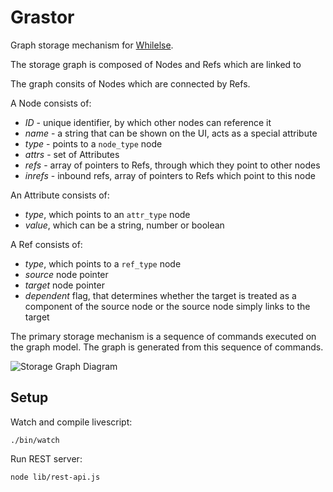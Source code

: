 Grastor
=======

Graph storage mechanism for [Whilelse](http://whilelse.com/).

The storage graph is composed of Nodes and Refs which are linked to

The graph consits of Nodes which are connected by Refs.

A Node consists of:

* *ID* - unique identifier, by which other nodes can reference it
* *name* - a string that can be shown on the UI, acts as a special attribute
* *type* - points to a `node_type` node
* *attrs* - set of Attributes
* *refs* - array of pointers to Refs, through which they point to other nodes
* *inrefs* - inbound refs, array of pointers to Refs which point to this node

An Attribute consists of:

* *type*, which points to an `attr_type` node
* *value*, which can be a string, number or boolean

A Ref consists of:

* *type*, which points to a `ref_type` node
* *source* node pointer
* *target* node pointer
* *dependent* flag, that determines whether the target is treated as a component of the source node or the source node simply links to the target

The primary storage mechanism is a sequence of commands executed on the graph model.
The graph is generated from this sequence of commands.

![Storage Graph Diagram](http://whilelse.com/diagrams/storage-web.png)

## Setup

Watch and compile livescript:

    ./bin/watch

Run REST server:

    node lib/rest-api.js
